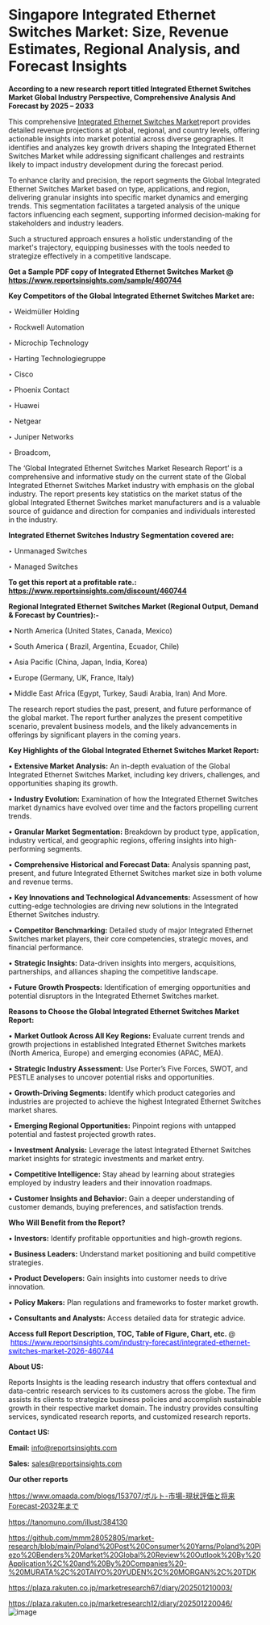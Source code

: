 # Singapore Integrated Ethernet Switches Market: Size, Revenue Estimates, Regional Analysis, and Forecast Insights

<strong>According to a new research report titled Integrated Ethernet Switches Market Global Industry Perspective, Comprehensive Analysis And Forecast by 2025 – 2033</strong>

This comprehensive <a href=https://www.reportsinsights.com/sample/460744>Integrated Ethernet Switches Market</a>report provides detailed revenue projections at global, regional, and country levels, offering actionable insights into market potential across diverse geographies. It identifies and analyzes key growth drivers shaping the Integrated Ethernet Switches Market while addressing significant challenges and restraints likely to impact industry development during the forecast period.

To enhance clarity and precision, the report segments the Global Integrated Ethernet Switches Market based on type, applications, and region, delivering granular insights into specific market dynamics and emerging trends. This segmentation facilitates a targeted analysis of the unique factors influencing each segment, supporting informed decision-making for stakeholders and industry leaders.

Such a structured approach ensures a holistic understanding of the market's trajectory, equipping businesses with the tools needed to strategize effectively in a competitive landscape.

<strong>Get a Sample PDF copy of Integrated Ethernet Switches Market </strong><strong>@<a href=https://www.reportsinsights.com/sample/460744 style=color:#0000ff;> https://www.reportsinsights.com/sample/460744</a></strong></font>

<strong>Key Competitors of the Global Integrated Ethernet Switches Market are:</strong>

‣ Weidmüller Holding

‣ Rockwell Automation

‣ Microchip Technology

‣ Harting Technologiegruppe

‣ Cisco

‣ Phoenix Contact

‣ Huawei

‣ Netgear

‣ Juniper Networks

‣ Broadcom,

The ‘Global Integrated Ethernet Switches Market Research Report’ is a comprehensive and informative study on the current state of the Global Integrated Ethernet Switches Market industry with emphasis on the global industry. The report presents key statistics on the market status of the global Integrated Ethernet Switches market manufacturers and is a valuable source of guidance and direction for companies and individuals interested in the industry.

<strong>Integrated Ethernet Switches Industry Segmentation covered are:</strong>

‣ Unmanaged Switches

‣ Managed Switches

<strong>To get this report at a profitable rate.: <a href=https://www.reportsinsights.com/discount/460744 style=color:#0000ff;>https://www.reportsinsights.com/discount/460744</a></strong></font>

<strong>Regional Integrated Ethernet Switches Market (Regional Output, Demand &amp; Forecast by Countries):-</strong>

• North America (United States, Canada, Mexico)

• South America ( Brazil, Argentina, Ecuador, Chile)

• Asia Pacific (China, Japan, India, Korea)

• Europe (Germany, UK, France, Italy)

• Middle East Africa (Egypt, Turkey, Saudi Arabia, Iran) And More.

The research report studies the past, present, and future performance of the global market. The report further analyzes the present competitive scenario, prevalent business models, and the likely advancements in offerings by significant players in the coming years.

<strong>Key Highlights of the Global Integrated Ethernet Switches Market Report:</strong>

• <strong>Extensive Market Analysis:</strong> An in-depth evaluation of the Global Integrated Ethernet Switches Market, including key drivers, challenges, and opportunities shaping its growth.

• <strong>Industry Evolution:</strong> Examination of how the Integrated Ethernet Switches market dynamics have evolved over time and the factors propelling current trends.

• <strong>Granular Market Segmentation:</strong> Breakdown by product type, application, industry vertical, and geographic regions, offering insights into high-performing segments.

• <strong>Comprehensive Historical and Forecast Data:</strong> Analysis spanning past, present, and future Integrated Ethernet Switches market size in both volume and revenue terms.

• <strong>Key Innovations and Technological Advancements:</strong> Assessment of how cutting-edge technologies are driving new solutions in the Integrated Ethernet Switches industry.

• <strong>Competitor Benchmarking:</strong> Detailed study of major Integrated Ethernet Switches market players, their core competencies, strategic moves, and financial performance.

• <strong>Strategic Insights:</strong> Data-driven insights into mergers, acquisitions, partnerships, and alliances shaping the competitive landscape.

• <strong>Future Growth Prospects:</strong> Identification of emerging opportunities and potential disruptors in the Integrated Ethernet Switches market.

<strong>Reasons to Choose the Global Integrated Ethernet Switches Market Report:</strong>

• <strong>Market Outlook Across All Key Regions:</strong> Evaluate current trends and growth projections in established Integrated Ethernet Switches markets (North America, Europe) and emerging economies (APAC, MEA).

• <strong>Strategic Industry Assessment:</strong> Use Porter’s Five Forces, SWOT, and PESTLE analyses to uncover potential risks and opportunities.

• <strong>Growth-Driving Segments:</strong> Identify which product categories and industries are projected to achieve the highest Integrated Ethernet Switches market shares.

• <strong>Emerging Regional Opportunities:</strong> Pinpoint regions with untapped potential and fastest projected growth rates.

• <strong>Investment Analysis:</strong> Leverage the latest Integrated Ethernet Switches market insights for strategic investments and market entry.

• <strong>Competitive Intelligence:</strong> Stay ahead by learning about strategies employed by industry leaders and their innovation roadmaps.

• <strong>Customer Insights and Behavior:</strong> Gain a deeper understanding of customer demands, buying preferences, and satisfaction trends.

<strong>Who Will Benefit from the Report?</strong>

• <strong>Investors:</strong> Identify profitable opportunities and high-growth regions.

• <strong>Business Leaders:</strong> Understand market positioning and build competitive strategies.

• <strong>Product Developers:</strong> Gain insights into customer needs to drive innovation.

• <strong>Policy Makers:</strong> Plan regulations and frameworks to foster market growth.

• <strong>Consultants and Analysts:</strong> Access detailed data for strategic advice.
</ul>
<strong>Access full Report Description, TOC, Table of Figure, Chart, etc. </strong>@  <a href=https://www.reportsinsights.com/industry-forecast/integrated-ethernet-switches-market-2026-460744 style=color:#0000ff;>https://www.reportsinsights.com/industry-forecast/integrated-ethernet-switches-market-2026-460744</a></font>

<strong><strong>About US</strong>:</strong>

Reports Insights is the leading research industry that offers contextual and data-centric research services to its customers across the globe. The firm assists its clients to strategize business policies and accomplish sustainable growth in their respective market domain. The industry provides consulting services, syndicated research reports, and customized research reports.

<strong>Contact US:</strong>

<p class=""""><b>Email:</b> <a href=mailto:info@reportsinsights.com>info@reportsinsights.com</a></p>
<p class=""""><b>Sales:</b> <a href=mailto:sales@reportsinsights.com>sales@reportsinsights.com</a></p>

<strong>Our other reports</strong>

<a href=https://www.omaada.com/blogs/153707/ボルト-市場-現状評価と将来Forecast-2032年まで>https://www.omaada.com/blogs/153707/ボルト-市場-現状評価と将来Forecast-2032年まで</a>

<a href=https://tanomuno.com/illust/384130>https://tanomuno.com/illust/384130</a>

<a href=https://github.com/mmm28052805/market-research/blob/main/Poland%20Post%20Consumer%20Yarns/Poland%20Piezo%20Benders%20Market%20Global%20Review%20Outlook%20By%20Application%2C%20and%20By%20Companies%20-%20MURATA%2C%20TAIYO%20YUDEN%2C%20MORGAN%2C%20TDK>https://github.com/mmm28052805/market-research/blob/main/Poland%20Post%20Consumer%20Yarns/Poland%20Piezo%20Benders%20Market%20Global%20Review%20Outlook%20By%20Application%2C%20and%20By%20Companies%20-%20MURATA%2C%20TAIYO%20YUDEN%2C%20MORGAN%2C%20TDK</a>

<a href=https://plaza.rakuten.co.jp/marketresearch67/diary/202501210003/>https://plaza.rakuten.co.jp/marketresearch67/diary/202501210003/</a>

<a href=https://plaza.rakuten.co.jp/marketresearch12/diary/202501220046/>https://plaza.rakuten.co.jp/marketresearch12/diary/202501220046/</a>
![image](https://github.com/user-attachments/assets/92828268-3b21-435b-b648-29ec5a07d5fc)

